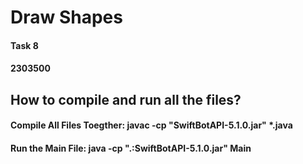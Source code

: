 # Draw Shapes

#### Task 8
#### 2303500

## How to compile and run all the files?
#### Compile All Files Toegther: javac -cp "SwiftBotAPI-5.1.0.jar" *.java
#### Run the Main File: java -cp ".:SwiftBotAPI-5.1.0.jar" Main
